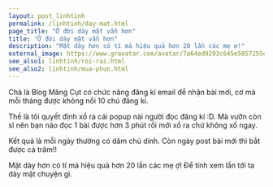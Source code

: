 ```yaml
---
layout: post_linhtinh
permalink: /linhtinh/day-mat.html
page_title: "Ở đời dày mặt vẫn hơn"
title: "Ở đời dày mặt vẫn hơn"
description: "Mặt dày hơn có tí mà hiệu quả hơn 20 lần các mẹ ợ!"
external_image: https://www.gravatar.com/avatar/7a64ed9293c645e5857255e8f2320a8d?s=292
see_also1: linhtinh/roi-rai.html
see_also2: linhtinh/mua-phun.html
---
```


Chả là Blog Măng Cụt có chức năng đăng kí email để nhận bài mới, cơ mà mỗi tháng được không nổi 10 chú đăng kí.

Thế là tôi quyết định xổ ra cái popup nài người đọc đăng kí :D. Mà vưỡn còn sĩ nên bạn nào đọc 1 bài được hơn 3 phút rồi mới xổ ra chứ không xổ ngay.

Kết quả là mỗi ngày thường có dăm chú dính. Còn ngày post bài mới thì bắt được cả trăm!!

Mặt dày hơn có tí mà hiệu quả hơn 20 lần các mẹ ợ! Để tính xem lần tới ta dày mặt chuyện gì.